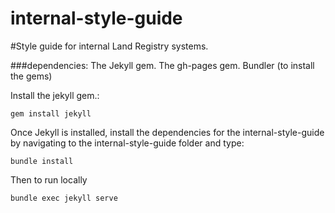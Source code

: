internal-style-guide
====================

#Style guide for internal Land Registry systems.

###dependencies:
The Jekyll gem.
The gh-pages gem.
Bundler (to install the gems)

Install the jekyll gem.:
 
```
gem install jekyll
```

  
Once Jekyll is installed, install the dependencies for the internal-style-guide 
by navigating to the internal-style-guide folder and type:
 
```
bundle install
```
 
Then to run locally

```
bundle exec jekyll serve
```
